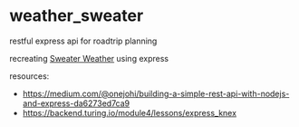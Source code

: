 # weather_sweater
restful express api for roadtrip planning

recreating [Sweater Weather](https://github.com/rrabinovitch/sweater_weather) using express

resources:
* https://medium.com/@onejohi/building-a-simple-rest-api-with-nodejs-and-express-da6273ed7ca9
* https://backend.turing.io/module4/lessons/express_knex
